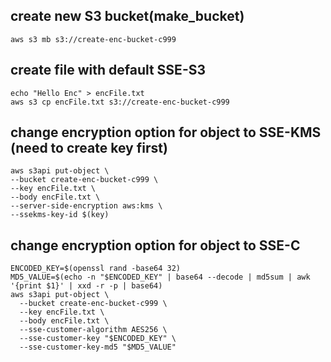 ## create new S3 bucket(make_bucket)

```
aws s3 mb s3://create-enc-bucket-c999
```

## create file with default SSE-S3
```
echo "Hello Enc" > encFile.txt
aws s3 cp encFile.txt s3://create-enc-bucket-c999
```

## change encryption option for object to SSE-KMS (need to create key first)
```
aws s3api put-object \
--bucket create-enc-bucket-c999 \
--key encFile.txt \
--body encFile.txt \
--server-side-encryption aws:kms \
--ssekms-key-id $(key)
```

## change encryption option for object to SSE-C
```
ENCODED_KEY=$(openssl rand -base64 32)
MD5_VALUE=$(echo -n "$ENCODED_KEY" | base64 --decode | md5sum | awk '{print $1}' | xxd -r -p | base64)
aws s3api put-object \
  --bucket create-enc-bucket-c999 \
  --key encFile.txt \
  --body encFile.txt \
  --sse-customer-algorithm AES256 \
  --sse-customer-key "$ENCODED_KEY" \
  --sse-customer-key-md5 "$MD5_VALUE"
```
